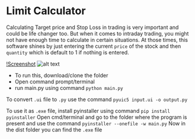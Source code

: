 # Limit Calculator

Calculating Target price and Stop Loss in trading is very important and could be life changer too.
But when it comes to intraday trading, you might not have enough time to calculate in certain situations.
At those times, this software shines by just entering the current `price` of the stock and then
`quantity` which is default to 1 if nothing is entered.


[!Screenshot](limitCalc.png)
![alt text](https://github.com/Anudeep-K2001/mini-projects/edit/main/LimitCalculator/limitCalc.png?raw=true)



- To run this, download/clone the folder
- Open command prompt/terminal
- run main.py using command `python main.py`

To convert `.ui` file to `.py` use the command `pyuic5 input.ui -o output.py`

To use it as `.exe` file, install pyinstaller using command `pip install pyinstaller`
Open cmd/terminal and go to the folder where the program is present and use the command `pyinstaller --onefile -w main.py`
Now in the dist folder you can find the `.exe` file

